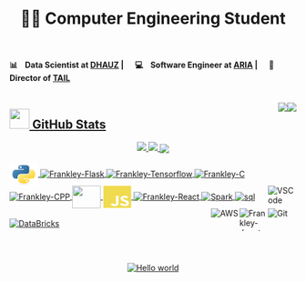 <h1 align="center">
👨‍💻 Computer Engineering Student 
</h1>

<h4> 
 <br/><br/>
 📊ㅤData Scientist at <a href="https://dhauz.com/">DHAUZ</a> | 
 ㅤ
 💻ㅤSoftware Engineer at <a href="https://aria.ci.ufpb.br/">ARIA</a> |
 ㅤ
 🐋ㅤDirector of <a href="https://github.com/TailUFPB">TAIL</a> 
 <br/><br/>
</h4>





<div style="display: inline_block">
<a href="https://www.instagram.com/frankley.kaiky/"><img align="right" height="20" src="https://github.com/anirudhbelwadi/anirudhbelwadi/blob/master/images/insta.png">
<a href="https://www.linkedin.com/in/franky03/"><img align="right" height="20" src="https://github.com/anirudhbelwadi/anirudhbelwadi/blob/master/images/linkedin.png"> 
</div>


##
## <img src="https://media.giphy.com/media/NTFD2nIyFU1EfUutt0/giphy.gif" width="35px" height="35px"> GitHub Stats

<div align="center">
  <a href="https://github.com/Franky03">
  <img height="160em" src="https://leetcard.jacoblin.cool/Franky03?border=0&radius=20&theme=dark"/>
  <img height="160em" src="https://github-readme-stats.vercel.app/api/top-langs/?username=Franky03&exclude_repo=PythonProjects&hide=scss,Procfile,R,Makefile,jupyter%20notebook&layout=compact&langs_count=8&theme=dark&hide_border=true"/>
  <img align = "center" src = "https://github-profile-trophy.vercel.app/?username=Franky03&margin-w=10&no-bg=true&no-frame=true&title=Commit,Stars,Repositories,PR,Followers&theme=juicyfresh" />
</div>
 
<div style="display: inline_block"><br>
  <img align="center" alt="Frankley-Python" height="40" width="50" src="https://raw.githubusercontent.com/devicons/devicon/master/icons/python/python-original.svg">
  <img align="center" alt="Frankley-Flask" height="40" width="50" src="https://cdn.jsdelivr.net/gh/devicons/devicon/icons/flask/flask-original.svg" />
  <img align="center" alt="Frankley-Tensorflow" height="40" width="50" src="https://cdn.jsdelivr.net/gh/devicons/devicon/icons/tensorflow/tensorflow-original.svg" />
  <img align="center" alt="Frankley-C" height="40" width="50" src="https://cdn.jsdelivr.net/gh/devicons/devicon/icons/c/c-original.svg">
  <img align="center" alt="Frankley-CPP" height="40" width="50" src="https://cdn.jsdelivr.net/gh/devicons/devicon/icons/cplusplus/cplusplus-original.svg" />
  <img  align="center" height="40" width="50" src="https://cdn.jsdelivr.net/gh/devicons/devicon@latest/icons/opencv/opencv-original.svg" />
<!--   <img align="center" alt="Frankley-HTML" height="40" width="50" src="https://raw.githubusercontent.com/devicons/devicon/master/icons/html5/html5-original.svg">
  <img align="center" alt="Frankley-CSS" height="40" width="50" src="https://raw.githubusercontent.com/devicons/devicon/master/icons/css3/css3-original.svg"> -->
  <img align="center" alt="Frankley-Js" height="40" width="50" src="https://raw.githubusercontent.com/devicons/devicon/master/icons/javascript/javascript-plain.svg">
  <img align="center" alt="Frankley-React" height="40" width="50" src="https://cdn.jsdelivr.net/gh/devicons/devicon/icons/react/react-original.svg" />
  <img align="center" alt="Spark" height="40" width="50" src="https://cdn.jsdelivr.net/gh/devicons/devicon@latest/icons/apachespark/apachespark-original.svg" />
 <img align="center" alt="sql" height="40" width="50" src="https://cdn.jsdelivr.net/gh/devicons/devicon@latest/icons/azuresqldatabase/azuresqldatabase-original.svg" />  
 
  <img align="right" alt="VSCode" height="40" width="50" src="https://cdn.jsdelivr.net/gh/devicons/devicon/icons/vscode/vscode-original.svg" />
  <img align="right" alt="Git" height="40" width="50" src="https://cdn.jsdelivr.net/gh/devicons/devicon/icons/git/git-original.svg" />
  <img align="right" alt="Frankley-Jupyter" height="40" width="50" src="https://cdn.jsdelivr.net/gh/devicons/devicon/icons/jupyter/jupyter-original-wordmark.svg" />
  <img align="right" alt="AWS" height="40" width="50" src="https://cdn.jsdelivr.net/gh/devicons/devicon@latest/icons/amazonwebservices/amazonwebservices-plain-wordmark.svg" />
</div>
<br/>
<div>
 <img align="center" alt="DataBricks" src="https://img.shields.io/badge/Databricks-FF3621?style=for-the-badge&logo=Databricks&logoColor=white">
</div>
  
  ##
 <!--
 ## <img src="https://media.giphy.com/media/mpM654sL8gJumwGmAn/giphy.gif" width="30px" height="30px"> Projects
 
 <ol>
  <li><a href="https://drive.google.com/drive/folders/18vl3rKPtNf8WDUjXhGFxxcx0QdJpPgPy">Data Science</a></li>
  <li><a href="https://github.com/Franky03/Computer-Vision">Computer Vision</a></li>
  <li><a href="https://linktr.ee/frankyy03">Web Development</a></li>
  <li><a href="https://github.com/Franky03/Ysera">Ysera</a></li>
  <li><a href="https://www.youtube.com/shorts/5RN0mQ5cIJ4">UG0</a></li>
</ol>
-->


        
<br/>
<p align="center">
 <img src="https://profile-counter.glitch.me/franky03/count.svg" alt="Hello world" />
</p>
 
